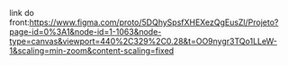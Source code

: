 link do front:https://www.figma.com/proto/5DQhySpsfXHEXezQgEusZl/Projeto?page-id=0%3A1&node-id=1-1063&node-type=canvas&viewport=440%2C329%2C0.28&t=OO9nygr3TQo1LLeW-1&scaling=min-zoom&content-scaling=fixed
